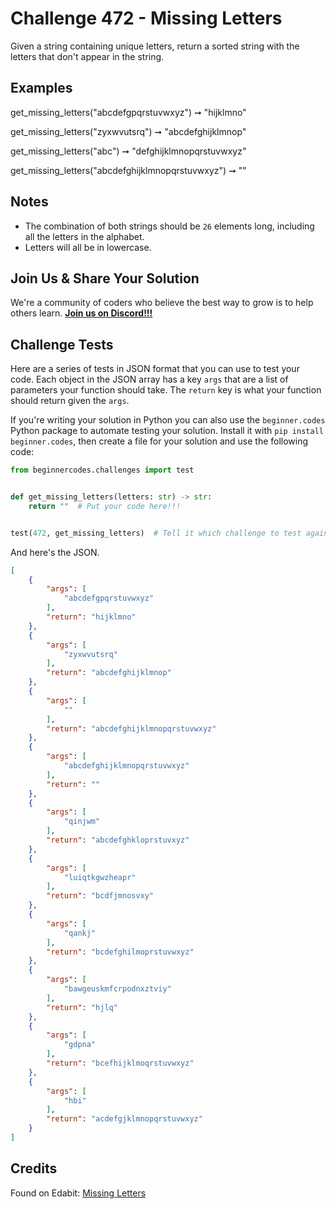 # Challenge 472 - Missing Letters

Given a string containing unique letters, return a sorted string with the letters that don't appear in the string.

## Examples

get_missing_letters("abcdefgpqrstuvwxyz") ➞ "hijklmno"

get_missing_letters("zyxwvutsrq") ➞ "abcdefghijklmnop"

get_missing_letters("abc") ➞ "defghijklmnopqrstuvwxyz"

get_missing_letters("abcdefghijklmnopqrstuvwxyz") ➞ ""

## Notes

- The combination of both strings should be `26` elements long, including all the letters in the alphabet.
- Letters will all be in lowercase.

## Join Us & Share Your Solution

We're a community of coders who believe the best way to grow is to help others learn. **[Join us on Discord!!!]("https"://discord.gg/sfHykntuGy)**

## Challenge Tests

Here are a series of tests in JSON format that you can use to test your code. Each object in the JSON array has a key `args` that are a list of parameters your function should take. The `return` key is what your function should return given the `args`. 

If you're writing your solution in Python you can also use the `beginner.codes` Python package to automate testing your solution. Install it with `pip install beginner.codes`, then create a file for your solution and use the following code:
```python
from beginnercodes.challenges import test


def get_missing_letters(letters: str) -> str:
    return ""  # Put your code here!!!


test(472, get_missing_letters)  # Tell it which challenge to test against
```
And here's the JSON.
```json
[
    {
        "args": [
            "abcdefgpqrstuvwxyz"
        ],
        "return": "hijklmno"
    },
    {
        "args": [
            "zyxwvutsrq"
        ],
        "return": "abcdefghijklmnop"
    },
    {
        "args": [
            ""
        ],
        "return": "abcdefghijklmnopqrstuvwxyz"
    },
    {
        "args": [
            "abcdefghijklmnopqrstuvwxyz"
        ],
        "return": ""
    },
    {
        "args": [
            "qinjwm"
        ],
        "return": "abcdefghkloprstuvxyz"
    },
    {
        "args": [
            "luiqtkgwzheapr"
        ],
        "return": "bcdfjmnosvxy"
    },
    {
        "args": [
            "qankj"
        ],
        "return": "bcdefghilmoprstuvwxyz"
    },
    {
        "args": [
            "bawgeuskmfcrpodnxztviy"
        ],
        "return": "hjlq"
    },
    {
        "args": [
            "gdpna"
        ],
        "return": "bcefhijklmoqrstuvwxyz"
    },
    {
        "args": [
            "hbi"
        ],
        "return": "acdefgjklmnopqrstuvwxyz"
    }
]
```
## Credits

Found on Edabit: [Missing Letters](https://edabit.com/challenge/bGRYmEZvzWFK2sbek)
